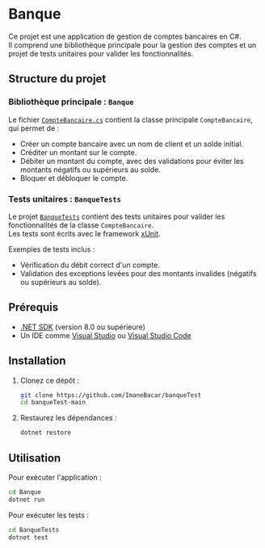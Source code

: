 
# Banque

Ce projet est une application de gestion de comptes bancaires en C#.  
Il comprend une bibliothèque principale pour la gestion des comptes et un projet de tests unitaires pour valider les fonctionnalités.

## Structure du projet

### Bibliothèque principale : `Banque`

Le fichier [`CompteBancaire.cs`](Banque/CompteBancaire.cs) contient la classe principale `CompteBancaire`, qui permet de :

- Créer un compte bancaire avec un nom de client et un solde initial.
- Créditer un montant sur le compte.
- Débiter un montant du compte, avec des validations pour éviter les montants négatifs ou supérieurs au solde.
- Bloquer et débloquer le compte.

### Tests unitaires : `BanqueTests`

Le projet [`BanqueTests`](BanqueTests/) contient des tests unitaires pour valider les fonctionnalités de la classe `CompteBancaire`.  
Les tests sont écrits avec le framework [xUnit](https://xunit.net/).

Exemples de tests inclus :

- Vérification du débit correct d'un compte.
- Validation des exceptions levées pour des montants invalides (négatifs ou supérieurs au solde).

## Prérequis

- [.NET SDK](https://dotnet.microsoft.com/download) (version 8.0 ou supérieure)
- Un IDE comme [Visual Studio](https://visualstudio.microsoft.com/) ou [Visual Studio Code](https://code.visualstudio.com/)

## Installation

1. Clonez ce dépôt :
   ```bash
   git clone https://github.com/ImaneBacar/banqueTest
   cd banqueTest-main
   ```

2. Restaurez les dépendances :
   ```bash
   dotnet restore
   ```

## Utilisation

Pour exécuter l'application :

```bash
cd Banque
dotnet run
```

Pour exécuter les tests :

```bash
cd BanqueTests
dotnet test
```
